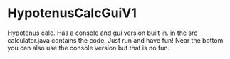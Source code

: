 # HypotenusCalcGuiV1
Hypotenus calc. Has a console and gui version built in.
in the src calculator.java contains the code. Just run and have fun!
Near the bottom you can also use the console version but that is no fun.
